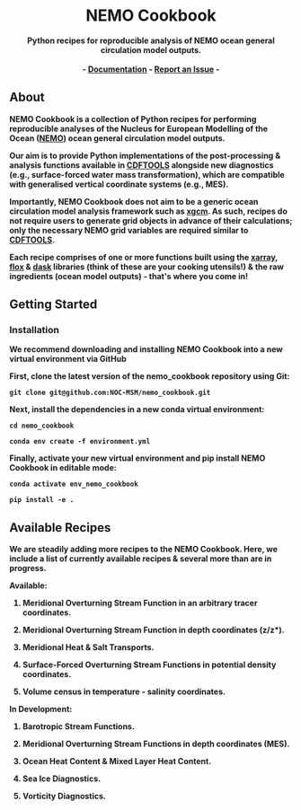 
<h1 align="center">NEMO Cookbook</h1>
<p align="center">
<strong>Python recipes for reproducible analysis of NEMO ocean general circulation model outputs.<strong>
</a>
<br />
<br />
-
<a href="https://noc-msm.github.io/nemo_cookbook/"><strong>Documentation</strong></a>
-
<a href="https://github.com/NOC-MSM/nemo_cookbook/issues"><strong>Report an Issue</strong></a>
-
</p>

## **About**
**NEMO Cookbook** is a collection of Python recipes for performing reproducible analyses of the Nucleus for European Modelling of the Ocean ([**NEMO**](https://www.nemo-ocean.eu)) ocean general circulation model outputs.

Our aim is to provide Python implementations of the post-processing & analysis functions available in [**CDFTOOLS**](https://github.com/meom-group/CDFTOOLS) alongside new diagnostics (e.g., surface-forced water mass transformation), which are compatible with generalised vertical coordinate systems (e.g., MES).

Importantly, **NEMO Cookbook** does not aim to be a generic ocean circulation model analysis framework such as [**xgcm**](https://xgcm.readthedocs.io/en/latest/). As such, recipes do not require users to generate grid objects in advance of their calculations; only the necessary NEMO grid variables are required similar to [**CDFTOOLS**](https://github.com/meom-group/CDFTOOLS).

Each recipe comprises of one or more functions built using the [**xarray**](https://xarray.dev), [**flox**](https://flox.readthedocs.io/en/latest/) & [**dask**](https://www.dask.org) libraries (think of these are your cooking utensils!) & the raw ingredients (ocean model outputs) - that's where you come in!

## **Getting Started**

### **Installation**

We recommend downloading and installing **NEMO Cookbook** into a new virtual environment via GitHub

First, clone the latest version of the nemo_cookbook repository using Git:
```{bash}
git clone git@github.com:NOC-MSM/nemo_cookbook.git
```

Next, install the dependencies in a new conda virtual environment:
```{bash}
cd nemo_cookbook

conda env create -f environment.yml
```

Finally, activate your new virtual environment and pip install **NEMO Cookbook** in editable mode:

```{bash}
conda activate env_nemo_cookbook

pip install -e .
```

## **Available Recipes**

We are steadily adding more recipes to the NEMO Cookbook. Here, we include a list of currently available recipes & several more than are in progress.

**Available:**

1. Meridional Overturning Stream Function in an arbitrary tracer coordinates.

2. Meridional Overturning Stream Function in depth coordinates (z/z*).

3. Meridional Heat & Salt Transports.

4. Surface-Forced Overturning Stream Functions in potential density coordinates.

5. Volume census in temperature - salinity coordinates.

**In Development:**

1. Barotropic Stream Functions.

2. Meridional Overturning Stream Functions in depth coordinates (MES).

3. Ocean Heat Content & Mixed Layer Heat Content. 

4. Sea Ice Diagnostics.

5. Vorticity Diagnostics.